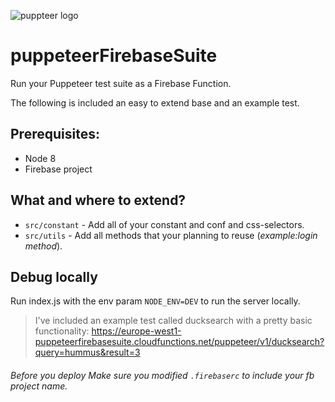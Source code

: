 ![puppteer logo](https://developers.google.com/web/tools/images/puppeteer.png)
# puppeteerFirebaseSuite
Run your Puppeteer test suite as a Firebase Function.

The following is included an easy to extend base and an example test.

Prerequisites:
-------------
* Node 8
* Firebase project


What and where to extend?
-------------
* `src/constant` - Add all of your constant and conf and css-selectors.
* `src/utils` - Add all methods that your planning to reuse (_example:login method_).


Debug locally
-------------
Run index.js with the env param `NODE_ENV=DEV` to run the server locally.


> I've included an example test called ducksearch with a pretty basic functionality:
https://europe-west1-puppeteerfirebasesuite.cloudfunctions.net/puppeteer/v1/ducksearch?query=hummus&result=3



###### Before you deploy Make sure you modified `.firebaserc` to include your fb project name. 


